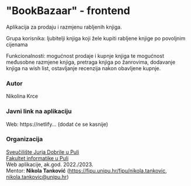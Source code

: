 # "BookBazaar" - frontend
Aplikacija za prodaju i razmjenu rabljenih knjiga.

Grupa korisnika: ljubitelji knjiga koji žele kupiti rabljene knjige po povoljnim cijenama

Funkcionalnosti: mogućnost prodaje i kupnje knjiga te mogućnost međusobne razmjene knjiga, pretraga knjiga po žanrovima, dodavanje knjiga na wish list, ostavljanje recenzija nakon obavljene kupnje. 

### Autor
Nikolina Krce

### Javni link na aplikaciju

Web: https://netlify... (dodat će se kasnije)

### Organizacija

[Sveučilište Jurja Dobrile u Puli](http://www.unipu.hr/)  
[Fakultet informatike u Puli](https://fipu.unipu.hr/)  
Web aplikacije, ak.god. 2022./2023.  
Mentor: **Nikola Tanković** (https://fipu.unipu.hr/fipu/nikola.tankovic, nikola.tankovic@unipu.hr)
